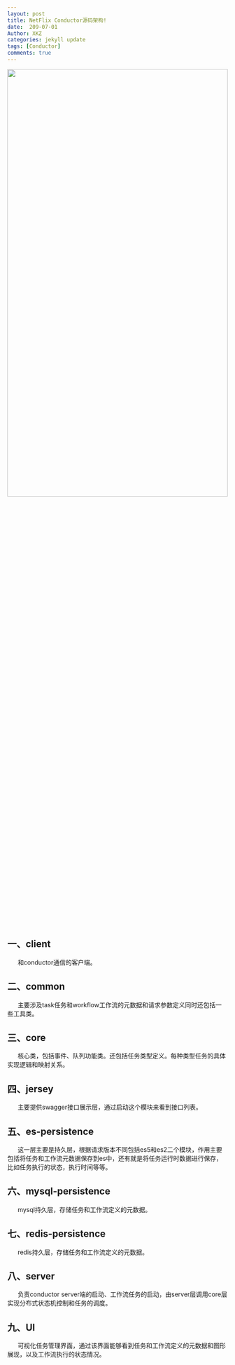 ```yaml
---
layout: post
title: NetFlix Conductor源码架构!
date:  209-07-01
Author: XKZ
categories: jekyll update
tags: [Conductor]
comments: true
---
```

<img src="https://xukaizhong188.github.io/images/2019-07-01/pic1.jpg" width = "100%" height = "50%"  />
<h2>一、client</h2>
&nbsp;&nbsp;&nbsp;&nbsp;&nbsp;&nbsp;和conductor通信的客户端。
<h2>二、common</h2>
&nbsp;&nbsp;&nbsp;&nbsp;&nbsp;&nbsp;主要涉及task任务和workflow工作流的元数据和请求参数定义同时还包括一些工具类。
<h2>三、core</h2>
&nbsp;&nbsp;&nbsp;&nbsp;&nbsp;&nbsp;核心类，包括事件、队列功能类。还包括任务类型定义。每种类型任务的具体实现逻辑和映射关系。
<h2>四、jersey</h2>
&nbsp;&nbsp;&nbsp;&nbsp;&nbsp;&nbsp;主要提供swagger接口展示层，通过启动这个模块来看到接口列表。
<h2>五、es-persistence</h2>
&nbsp;&nbsp;&nbsp;&nbsp;&nbsp;&nbsp;这一层主要是持久层，根据请求版本不同包括es5和es2二个模块，作用主要包括将任务和工作流元数据保存到es中，还有就是将任务运行时数据进行保存，比如任务执行的状态，执行时间等等。
<h2>六、mysql-persistence</h2>
&nbsp;&nbsp;&nbsp;&nbsp;&nbsp;&nbsp;mysql持久层，存储任务和工作流定义的元数据。
<h2>七、redis-persistence</h2>
&nbsp;&nbsp;&nbsp;&nbsp;&nbsp;&nbsp;redis持久层，存储任务和工作流定义的元数据。
<h2>八、server</h2>
&nbsp;&nbsp;&nbsp;&nbsp;&nbsp;&nbsp;负责conductor server端的启动、工作流任务的启动，由server层调用core层实现分布式状态机控制和任务的调度。
<h2>九、UI</h2>
&nbsp;&nbsp;&nbsp;&nbsp;&nbsp;&nbsp;可视化任务管理界面，通过该界面能够看到任务和工作流定义的元数据和图形展现，以及工作流执行的状态情况。

 

